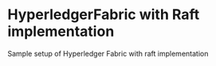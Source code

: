 # HyperledgerFabric with Raft implementation
Sample setup of Hyperledger Fabric with raft implementation
